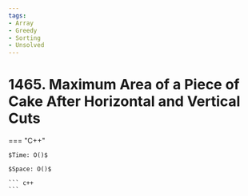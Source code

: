 ```yaml
---
tags:
- Array
- Greedy
- Sorting
- Unsolved
---
```



# 1465. Maximum Area of a Piece of Cake After Horizontal and Vertical Cuts

=== "C++"

    $Time: O()$

    $Space: O()$

    ``` c++
    ```